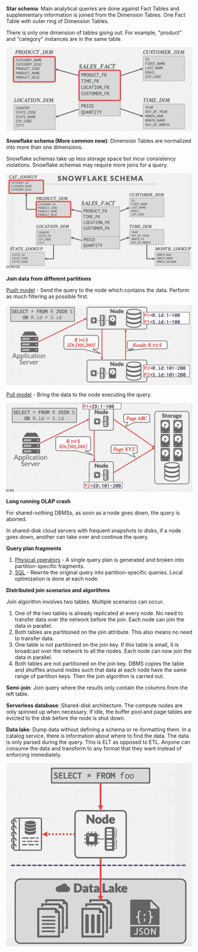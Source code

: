 **Star schema**: Main analytical queries are done against Fact Tables and supplementary information is joined from the Dimension Tables. One Fact Table with outer ring of Dimension Tables.

There is only one dimension of tables going out. For example, "product" and "category" instances are in the same table.

![](images/Pasted%20image%2020221129120243.png)

**Snowflake schema (More common now)**: Dimension Tables are normalized into more than one dimensions.

Snowflake schemas take up less storage space but incur consistency violations. Snowflake schemas may require more joins for a query.

![](images/Pasted%20image%2020221129120330.png)

**Join data from different partitions**

<u>Push model</u> - Send the query to the node which contains the data. Perform as much filtering as possible first.

![](images/Pasted%20image%2020221129121906.png)

<u>Pull model</u> - Bring the data to the node executing the query. 

 ![](images/Pasted%20image%2020221129121852.png)  
 
 **Long running OLAP crash**
 
 For shared-nothing DBMSs, as soon as a node goes down, the query is aborted. 
 
 In shared-disk cloud servers with frequent snapshots to disks, if a node goes down, another can take over and continue the query.

**Query plan fragments**

1. <u>Physical operators</u> - A single query plan is generated and broken into partition-specific fragments.
2. <u>SQL</u> - Rewrite the original query into partition-specific queries. Local optimization is done at each node.

**Distributed join scenarios and algorithms**

Join algorithm involves two tables. Multiple scenarios can occur.

1. One of the two tables is already replicated at every node. No need to transfer data over the network before the join. Each node can join the data in parallel.
2. Both tables are partitioned on the join attribute. This also means no need to transfer data.
3. One table is not partitioned on the join key. If this table is small, it is broadcast over the network to all the nodes. Each node can now join the data in parallel.
4. Both tables are not partitioned on the join key. DBMS copies the table and shuffles around nodes such that data at each node have the same range of partition keys. Then the join algorithm is carried out.

**Semi-join**: Join query where the results only contain the columns from the left table.

**Serverless database**: Shared-disk architecture. The compute nodes are only spinned up when necessary. If idle, the buffer pool and page tables are evicted to the disk before the node is shut down.

**Data lake**: Dump data without defining a schema or re-formatting them. In a catalog service, there is information about where to find the data. The data is only parsed during the query. This is ELT as opposed to ETL. Anyone can consume the data and transform to any format that they want instead of enforcing immediately.

![](images/Pasted%20image%2020221129125940.png)